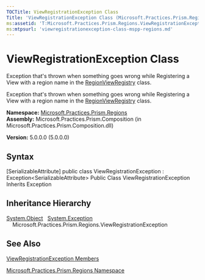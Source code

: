 ```yaml
---
TOCTitle: ViewRegistrationException Class
Title: 'ViewRegistrationException Class (Microsoft.Practices.Prism.Regions)'
ms:assetid: 'T:Microsoft.Practices.Prism.Regions.ViewRegistrationException'
ms:mtpsurl: 'viewregistrationexception-class-mspp-regions.md'
---
```


# ViewRegistrationException Class

Exception that's thrown when something goes wrong while Registering a View with a region name in the [RegionViewRegistry](https://msdn.microsoft.com/library/microsoft.practices.prism.regions.regionviewregistry) class.

Exception that's thrown when something goes wrong while Registering a View with a region name in the [RegionViewRegistry](https://msdn.microsoft.com/library/microsoft.practices.prism.regions.regionviewregistry) class.

**Namespace:** [Microsoft.Practices.Prism.Regions](https://msdn.microsoft.com/library/microsoft.practices.prism.regions)
**Assembly:** Microsoft.Practices.Prism.Composition (in Microsoft.Practices.Prism.Composition.dll)

**Version:** 5.0.0.0 (5.0.0.0)

## Syntax
[SerializableAttribute\] public class ViewRegistrationException : Exception&lt;SerializableAttribute&gt; Public Class ViewRegistrationException Inherits Exception

## Inheritance Hierarchy

[System.Object](http://msdn.microsoft.com/en-us/library/e5kfa45b)
  [System.Exception](/patterns-practices/reference/ieventsubscription-interface-mspp-pubsubevents)
    Microsoft.Practices.Prism.Regions.ViewRegistrationException

## See Also
[ViewRegistrationException Members](https://msdn.microsoft.com/allmembers.t:microsoft.practices.prism.regions.viewregistrationexception)

[Microsoft.Practices.Prism.Regions Namespace](https://msdn.microsoft.com/library/microsoft.practices.prism.regions)
